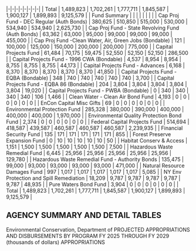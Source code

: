 |-|-|-|-|-|-|-|-|
| Total | 1,489,823 | 1,702,261 | 1,777,711 | 1,845,587 | 1,900,127 | 1,899,893 | 9,125,579 |
| Fund Summary | | | | | | | |
| Cap Proj Fund - DEC Regular (Auth Bonds) | 380,625 | 510,850 | 515,000 | 530,000 | 534,940 | 534,940 | 2,625,730 |
| Cap Proj Fund - State Revolving Fund (Auth  Bonds) | 63,362 | 63,000 | 95,000 | 99,000 | 99,000 | 99,000 | 455,000 |
| Cap Proj Fund -Clean Water, Air, Green Jobs  (Bondable) | 121 | 100,000 | 125,000 | 150,000 | 200,000 | 200,000 | 775,000 |
| Capital Projects Fund | 61,484 | 70,175 | 59,475 | 52,550 | 52,150 | 52,150 | 286,500 |
| Capital Projects Fund - 1996 CWA (Bondable) | 4,537 | 8,954 | 8,954 | 8,755 | 8,755 | 8,755 | 44,173 |
| Capital Projects Fund - Advances | 6,168 | 8,370 | 8,370 | 8,370 | 8,370 | 8,370 | 41,850 |
| Capital Projects Fund - EQBA (Bondable) | 348 | 740 | 740 | 740 | 740 | 740 | 3,700 |
| Capital Projects Fund - EQBA 86 (Bondable) | 204 | 3,804 | 3,804 | 3,804 | 3,804 | 3,804 | 19,020 |
| Capital Projects Fund - PWBA (Bondable) | 0 | 340 | 340 | 340 | 340 | 106 | 1,466 |
| Clean Water - Clean Air Bond Fund | 4,193 | 0 | 0 | 0 | 0 | 0 | 0 |
| EnCon Capital Misc Gifts | 69 | 0 | 0 | 0 | 0 | 0 | 0 |
| Environmental Protection Fund | 285,328 | 380,000 | 390,000 | 400,000 | 400,000 | 400,000 | 1,970,000 |
| Environmental Quality Protection Bond Fund | 2,374 | 0 | 0 | 0 | 0 | 0 | 0 |
| Federal Capital Projects Fund | 514,694 | 418,587 | 439,587 | 460,587 | 460,587 | 460,587 | 2,239,935 |
| Financial Security Fund | 135 | 171 | 171 | 171 | 171 | 171 | 855 |
| Forest Preserve Expansion Fund | 0 | 10 | 10 | 10 | 10 | 10 | 50 |
| Habitat Conserv & Access | 1,151 | 1,500 | 1,500 | 1,500 | 1,500 | 1,500 | 7,500 |
| Hazardous Waste Remedial Fund | 6,445 | 25,956 | 25,956 | 25,956 | 25,956 | 25,956 | 129,780 |
| Hazardous Waste Remedial Fund - Authority  Bonds | 135,475 | 99,000 | 93,000 | 93,000 | 93,000 | 93,000 | 471,000 |
| Natural Resource Damages Fund | 997 | 1,017 | 1,017 | 1,017 | 1,017 | 1,017 | 5,085 |
| NY Env Protection and Spill Remediation | 18,209 | 9,787 | 9,787 | 9,787 | 9,787 | 9,787 | 48,935 |
| Pure Waters Bond Fund | 3,904 | 0 | 0 | 0 | 0 | 0 | 0 |
| Total | 1,489,823 | 1,702,261 | 1,777,711 | 1,845,587 | 1,900,127 | 1,899,893 | 9,125,579 |

## **AGENCY SUMMARY AND DETAIL TABLES**

Environmental Conservation, Department of PROJECTED APPROPRIATIONS AND DISBURSEMENTS BY PROGRAM FY 2025 THROUGH FY 2029 (thousands of dollars) APPROPRIATIONS